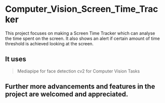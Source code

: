 # Computer_Vision_Screen_Time_Tracker

This project focuses on making a Screen Time Tracker which can analyse the time spent on the screen.
It also shows an alert if certain amount of time threshold is achieved looking at the screen.

## It uses 
> Mediapipe for face detection
> cv2 for Computer Vision Tasks

## Further more advancements and features in the project are welcomed and appreciated.
